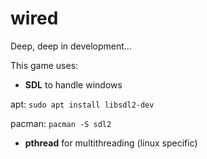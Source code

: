 # wired

Deep, deep in development...

This game uses:

- **SDL** to handle windows

apt: `sudo apt install libsdl2-dev`  

pacman: `pacman -S sdl2`

- **pthread** for multithreading (linux specific)
